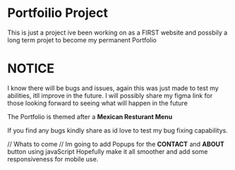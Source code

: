 # Portfoilio Project
 This is just a project ive been working on as a FIRST website and possbily a long term projet to become my permanent Portfolio


 # NOTICE

 I know there will be bugs and issues, again this was just made to test my abilities, itll improve in the future.
 I will possibly share my figma link for those looking forward to seeing what will happen in the future

 The Portfolio is themed after a **Mexican Resturant Menu** 

If you find any bugs kindly share as id love to test my bug fixing capabilitys.




// Whats to come //
Im going to add Popups for the **CONTACT** and **ABOUT** button using javaScript
Hopefully make it all smoother and add some responsiveness for mobile use.
